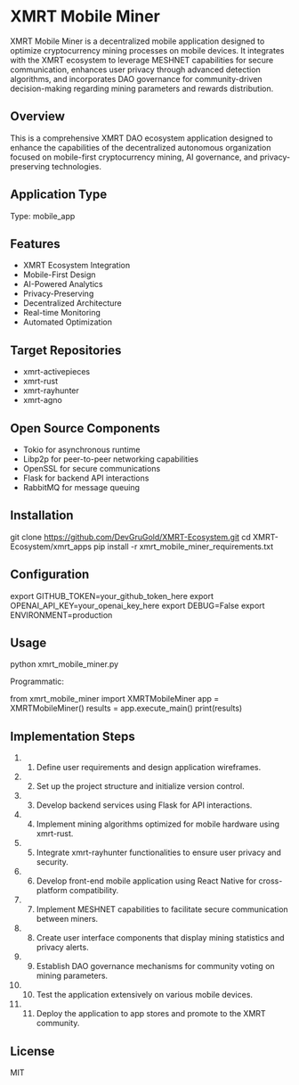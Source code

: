 # XMRT Mobile Miner

XMRT Mobile Miner is a decentralized mobile application designed to optimize cryptocurrency mining processes on mobile devices. It integrates with the XMRT ecosystem to leverage MESHNET capabilities for secure communication, enhances user privacy through advanced detection algorithms, and incorporates DAO governance for community-driven decision-making regarding mining parameters and rewards distribution.

## Overview

This is a comprehensive XMRT DAO ecosystem application designed to enhance the capabilities of the decentralized autonomous organization focused on mobile-first cryptocurrency mining, AI governance, and privacy-preserving technologies.

## Application Type

Type: mobile_app

## Features

- XMRT Ecosystem Integration
- Mobile-First Design
- AI-Powered Analytics
- Privacy-Preserving
- Decentralized Architecture
- Real-time Monitoring
- Automated Optimization

## Target Repositories

- xmrt-activepieces
- xmrt-rust
- xmrt-rayhunter
- xmrt-agno

## Open Source Components

- Tokio for asynchronous runtime
- Libp2p for peer-to-peer networking capabilities
- OpenSSL for secure communications
- Flask for backend API interactions
- RabbitMQ for message queuing

## Installation

git clone https://github.com/DevGruGold/XMRT-Ecosystem.git
cd XMRT-Ecosystem/xmrt_apps
pip install -r xmrt_mobile_miner_requirements.txt

## Configuration

export GITHUB_TOKEN=your_github_token_here
export OPENAI_API_KEY=your_openai_key_here
export DEBUG=False
export ENVIRONMENT=production

## Usage

python xmrt_mobile_miner.py

Programmatic:

from xmrt_mobile_miner import XMRTMobileMiner
app = XMRTMobileMiner()
results = app.execute_main()
print(results)

## Implementation Steps

1. 1. Define user requirements and design application wireframes.
2. 2. Set up the project structure and initialize version control.
3. 3. Develop backend services using Flask for API interactions.
4. 4. Implement mining algorithms optimized for mobile hardware using xmrt-rust.
5. 5. Integrate xmrt-rayhunter functionalities to ensure user privacy and security.
6. 6. Develop front-end mobile application using React Native for cross-platform compatibility.
7. 7. Implement MESHNET capabilities to facilitate secure communication between miners.
8. 8. Create user interface components that display mining statistics and privacy alerts.
9. 9. Establish DAO governance mechanisms for community voting on mining parameters.
10. 10. Test the application extensively on various mobile devices.
11. 11. Deploy the application to app stores and promote to the XMRT community.

## License

MIT
